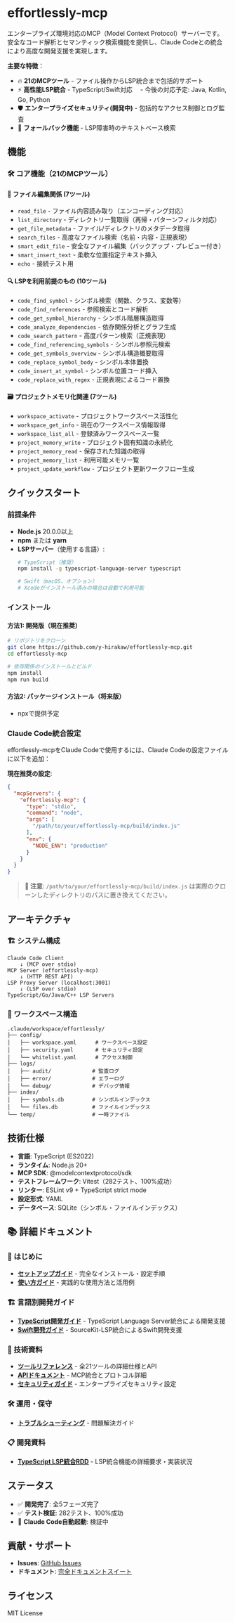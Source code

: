 # effortlessly-mcp

エンタープライズ環境対応のMCP（Model Context Protocol）サーバーです。安全なコード解析とセマンティック検索機能を提供し、Claude Codeとの統合により高度な開発支援を実現します。

**主要な特徴**：
- 🔥 **21のMCPツール** - ファイル操作からLSP統合まで包括的サポート
- ⚡ **高性能LSP統合** - TypeScript/Swift対応
　- 今後の対応予定: Java, Kotlin, Go, Python
- 🛡️ **エンタープライズセキュリティ(開発中)** - 包括的なアクセス制御とログ監査
- 🧪 **フォールバック機能** - LSP障害時のテキストベース検索

## 機能

### 🛠️ コア機能（21のMCPツール）

#### 📁 **ファイル編集関係** (7ツール)
- `read_file` - ファイル内容読み取り（エンコーディング対応）
- `list_directory` - ディレクトリ一覧取得（再帰・パターンフィルタ対応）
- `get_file_metadata` - ファイル/ディレクトリのメタデータ取得
- `search_files` - 高度なファイル検索（名前・内容・正規表現）
- `smart_edit_file` - 安全なファイル編集（バックアップ・プレビュー付き）
- `smart_insert_text` - 柔軟な位置指定テキスト挿入
- `echo` - 接続テスト用

#### 🔍 **LSPを利用前提のもの** (10ツール)
- `code_find_symbol` - シンボル検索（関数、クラス、変数等）
- `code_find_references` - 参照検索とコード解析
- `code_get_symbol_hierarchy` - シンボル階層構造取得
- `code_analyze_dependencies` - 依存関係分析とグラフ生成
- `code_search_pattern` - 高度パターン検索（正規表現）
- `code_find_referencing_symbols` - シンボル参照元検索
- `code_get_symbols_overview` - シンボル構造概要取得
- `code_replace_symbol_body` - シンボル本体置換
- `code_insert_at_symbol` - シンボル位置コード挿入
- `code_replace_with_regex` - 正規表現によるコード置換

#### 🗃️ **プロジェクトメモリ化関連** (7ツール)
- `workspace_activate` - プロジェクトワークスペース活性化
- `workspace_get_info` - 現在のワークスペース情報取得
- `workspace_list_all` - 登録済みワークスペース一覧
- `project_memory_write` - プロジェクト固有知識の永続化
- `project_memory_read` - 保存された知識の取得
- `project_memory_list` - 利用可能メモリ一覧
- `project_update_workflow` - プロジェクト更新ワークフロー生成

## クイックスタート

### 前提条件

- **Node.js** 20.0.0以上
- **npm** または **yarn**
- **LSPサーバー**（使用する言語）:
  ```bash
  # TypeScript（推奨）
  npm install -g typescript-language-server typescript
  
  # Swift（macOS、オプション）
  # Xcodeがインストール済みの場合は自動で利用可能
  ```

### インストール

#### 方法1: 開発版（現在推奨）

```bash
# リポジトリをクローン
git clone https://github.com/y-hirakaw/effortlessly-mcp.git
cd effortlessly-mcp

# 依存関係のインストールとビルド
npm install
npm run build
```

#### 方法2: パッケージインストール（将来版）

- npxで提供予定

### Claude Code統合設定

effortlessly-mcpをClaude Codeで使用するには、Claude Codeの設定ファイルに以下を追加：

**現在推奨の設定**:
```json
{
  "mcpServers": {
    "effortlessly-mcp": {
      "type": "stdio",
      "command": "node",
      "args": [
        "/path/to/your/effortlessly-mcp/build/index.js"
      ],
      "env": {
        "NODE_ENV": "production"
      }
    }
  }
}
```

> **📝 注意**: `/path/to/your/effortlessly-mcp/build/index.js` は実際のクローンしたディレクトリのパスに置き換えてください。

## アーキテクチャ

### 🏗️ システム構成

```
Claude Code Client
    ↓ (MCP over stdio)
MCP Server (effortlessly-mcp)
    ↓ (HTTP REST API)
LSP Proxy Server (localhost:3001)
    ↓ (LSP over stdio)
TypeScript/Go/Java/C++ LSP Servers
```

### 📁 ワークスペース構造

```
.claude/workspace/effortlessly/
├── config/
│   ├── workspace.yaml      # ワークスペース設定
│   ├── security.yaml       # セキュリティ設定
│   └── whitelist.yaml      # アクセス制御
├── logs/
│   ├── audit/             # 監査ログ
│   ├── error/             # エラーログ
│   └── debug/             # デバッグ情報
├── index/
│   ├── symbols.db         # シンボルインデックス
│   └── files.db           # ファイルインデックス
└── temp/                  # 一時ファイル
```

## 技術仕様

- **言語**: TypeScript (ES2022)
- **ランタイム**: Node.js 20+
- **MCP SDK**: @modelcontextprotocol/sdk
- **テストフレームワーク**: Vitest（282テスト、100%成功）
- **リンター**: ESLint v9 + TypeScript strict mode
- **設定形式**: YAML
- **データベース**: SQLite（シンボル・ファイルインデックス）

## 📚 詳細ドキュメント

### 🚀 はじめに
- **[セットアップガイド](docs/SETUP.md)** - 完全なインストール・設定手順
- **[使い方ガイド](docs/USAGE.md)** - 実践的な使用方法と活用例

### 🏗️ 言語別開発ガイド
- **[TypeScript開発ガイド](docs/TYPESCRIPT-GUIDE.md)** - TypeScript Language Server統合による開発支援
- **[Swift開発ガイド](docs/SWIFT-GUIDE.md)** - SourceKit-LSP統合によるSwift開発支援

### 📖 技術資料
- **[ツールリファレンス](docs/TOOLS.md)** - 全21ツールの詳細仕様とAPI
- **[APIドキュメント](docs/API.md)** - MCP統合とプロトコル詳細
- **[セキュリティガイド](docs/SECURITY.md)** - エンタープライズセキュリティ設定

### 🛠️ 運用・保守
- **[トラブルシューティング](docs/TROUBLESHOOTING.md)** - 問題解決ガイド

### 📋 開発資料
- **[TypeScript LSP統合RDD](RDD_ts_lsp.md)** - LSP統合機能の詳細要求・実装状況

## ステータス

- ✅ **開発完了**: 全5フェーズ完了
- ✅ **テスト検証**: 282テスト、100%成功
- 🧪 **Claude Code自動起動**: 検証中

## 貢献・サポート

- **Issues**: [GitHub Issues](https://github.com/y-hirakaw/effortlessly-mcp/issues)
- **ドキュメント**: [完全ドキュメントスイート](docs/)

## ライセンス

MIT License
